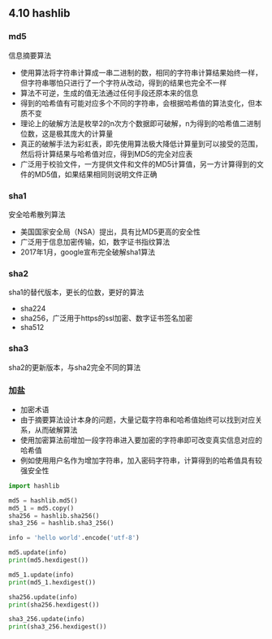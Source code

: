 ## 4.10 hashlib
### md5
信息摘要算法
- 使用算法将字符串计算成一串二进制的数，相同的字符串计算结果始终一样，但字符串哪怕只进行了一个字符从改动，得到的结果也完全不一样  
- 算法不可逆，生成的值无法通过任何手段还原本来的信息  
- 得到的哈希值有可能对应多个不同的字符串，会根据哈希值的算法变化，但本质不变  
- 理论上的破解方法是枚举2的n次方个数据即可破解，n为得到的哈希值二进制位数，这是极其庞大的计算量  
- 真正的破解手法为彩虹表，即先使用算法极大降低计算量到可以接受的范围，然后将计算结果与哈希值对应，得到MD5的完全对应表  
- 广泛用于校验文件，一方提供文件和文件的MD5计算值，另一方计算得到的文件的MD5值，如果结果相同则说明文件正确  

### sha1
安全哈希散列算法  
- 美国国家安全局（NSA）提出，具有比MD5更高的安全性  
- 广泛用于信息加密传输，如，数字证书指纹算法
- 2017年1月，google宣布完全破解sha1算法

### sha2  
sha1的替代版本，更长的位数，更好的算法
- sha224
- sha256，广泛用于https的ssl加密、数字证书签名加密
- sha512

### sha3
sha2的更新版本，与sha2完全不同的算法  

### 加盐 
- 加密术语
- 由于摘要算法设计本身的问题，大量记载字符串和哈希值始终可以找到对应关系，从而破解算法
- 使用加密算法前增加一段字符串进入要加密的字符串即可改变真实信息对应的哈希值
- 例如使用用户名作为增加字符串，加入密码字符串，计算得到的哈希值具有较强安全性  

```python
import hashlib

md5 = hashlib.md5()
md5_1 = md5.copy()
sha256 = hashlib.sha256()
sha3_256 = hashlib.sha3_256()

info = 'hello world'.encode('utf-8')

md5.update(info)
print(md5.hexdigest())

md5_1.update(info)
print(md5_1.hexdigest())

sha256.update(info)
print(sha256.hexdigest())

sha3_256.update(info)
print(sha3_256.hexdigest())
```